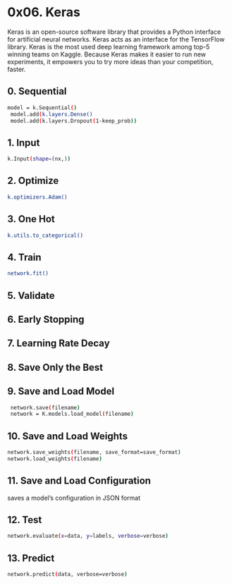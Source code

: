  # 0x06. Keras
 Keras is an open-source software library that provides a Python interface for artificial neural networks. Keras acts as an interface for the TensorFlow library.
 Keras is the most used deep learning framework among top-5 winning teams on Kaggle. Because Keras makes it easier to run new experiments, it empowers you to try more ideas than your competition, faster.


## 0. Sequential
```sh
model = k.Sequential()
 model.add(k.layers.Dense()
 model.add(k.layers.Dropout(1-keep_prob))
```
## 1. Input
```sh
k.Input(shape=(nx,))
```
## 2. Optimize
```sh
k.optimizers.Adam()
```

## 3. One Hot
```sh
k.utils.to_categorical()
```
## 4. Train 
```sh
network.fit()
```
## 5. Validate
## 6. Early Stopping
## 7. Learning Rate Decay
## 8. Save Only the Best
## 9. Save and Load Model
```sh
 network.save(filename)
 network = K.models.load_model(filename)
 ```
 ## 10. Save and Load Weights
 ```sh
 network.save_weights(filename, save_format=save_format)
 network.load_weights(filename)
 ```
 ## 11. Save and Load Configuration
 saves a model’s configuration in JSON format
 ## 12. Test
 ```sh
 network.evaluate(x=data, y=labels, verbose=verbose)
 ```
## 13. Predict
```sh
network.predict(data, verbose=verbose)
```